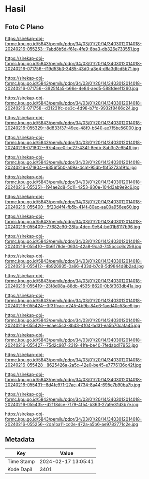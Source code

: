 # Hasil

## Foto C Plano

https://sirekap-obj-formc.kpu.go.id/5843/pemilu/pdpr/34/03/01/20/14/3403012014018-20240216-055253--7abd8b5d-f61e-4fe9-8ba3-db326e733551.jpg

https://sirekap-obj-formc.kpu.go.id/5843/pemilu/pdpr/34/03/01/20/14/3403012014018-20240216-071756--f19d53b3-3485-43d0-a3e4-d8a3dfcd5b71.jpg

https://sirekap-obj-formc.kpu.go.id/5843/pemilu/pdpr/34/03/01/20/14/3403012014018-20240216-071756--3925f4a5-b66e-4e84-aed5-588fdee11260.jpg

https://sirekap-obj-formc.kpu.go.id/5843/pemilu/pdpr/34/03/01/20/14/3403012014018-20240216-071758--d31231fc-de3c-4d98-b7fd-9932f8466c24.jpg

https://sirekap-obj-formc.kpu.go.id/5843/pemilu/pdpr/34/03/01/20/14/3403012014018-20240216-055329--8d833f37-49ee-48f9-b540-ae7f5be56000.jpg

https://sirekap-obj-formc.kpu.go.id/5843/pemilu/pdpr/34/03/01/20/14/3403012014018-20240216-071802--97c4cce0-bc27-434f-8edb-8ab3c2e954ff.jpg

https://sirekap-obj-formc.kpu.go.id/5843/pemilu/pdpr/34/03/01/20/14/3403012014018-20240216-071804--6356f5b0-a09a-4ca1-95db-fbf5273a191c.jpg

https://sirekap-obj-formc.kpu.go.id/5843/pemilu/pdpr/34/03/01/20/14/3403012014018-20240216-055351--194ae2d8-5c11-4253-930e-104d3ab9e9c6.jpg

https://sirekap-obj-formc.kpu.go.id/5843/pemilu/pdpr/34/03/01/20/14/3403012014018-20240216-055400--5f20d4f4-fb5b-414f-80ac-aa00a956ee60.jpg

https://sirekap-obj-formc.kpu.go.id/5843/pemilu/pdpr/34/03/01/20/14/3403012014018-20240216-055409--77682c90-28fa-4dec-9e54-bd01b6117b96.jpg

https://sirekap-obj-formc.kpu.go.id/5843/pemilu/pdpr/34/03/01/20/14/3403012014018-20240216-055410--0b6178de-0634-42a8-9ca3-745bccc6c256.jpg

https://sirekap-obj-formc.kpu.go.id/5843/pemilu/pdpr/34/03/01/20/14/3403012014018-20240216-055412--4b926935-0a66-433d-b7c8-5d9844d8b2ad.jpg

https://sirekap-obj-formc.kpu.go.id/5843/pemilu/pdpr/34/03/01/20/14/3403012014018-20240216-055419--23f8d08a-88db-4535-8620-0b5f363db41a.jpg

https://sirekap-obj-formc.kpu.go.id/5843/pemilu/pdpr/34/03/01/20/14/3403012014018-20240216-055424--3f31fcac-e245-4b9b-84c6-1aed40c53ce9.jpg

https://sirekap-obj-formc.kpu.go.id/5843/pemilu/pdpr/34/03/01/20/14/3403012014018-20240216-055426--ecaec5c3-8b43-4f04-bd31-ea5b70cafa45.jpg

https://sirekap-obj-formc.kpu.go.id/5843/pemilu/pdpr/34/03/01/20/14/3403012014018-20240216-055427--75d2c987-2319-41fe-be40-7fedabd17953.jpg

https://sirekap-obj-formc.kpu.go.id/5843/pemilu/pdpr/34/03/01/20/14/3403012014018-20240216-055428--8625426a-2a5c-42e0-be45-e7776136c42f.jpg

https://sirekap-obj-formc.kpu.go.id/5843/pemilu/pdpr/34/03/01/20/14/3403012014018-20240216-055431--8d4fe971-27ac-4734-8a44-695c7b90ba7b.jpg

https://sirekap-obj-formc.kpu.go.id/5843/pemilu/pdpr/34/03/01/20/14/3403012014018-20240216-055435--d2118dce-7179-4f54-b363-27a9e31d3b7e.jpg

https://sirekap-obj-formc.kpu.go.id/5843/pemilu/pdpr/34/03/01/20/14/3403012014018-20240216-055256--2da1ba11-cc0e-472a-a5b6-ae9782771c2e.jpg


## Metadata

| Key        | Value               |
| ---------- | ------------------- |
| Time Stamp | 2024-02-17 13:05:41 |
| Kode Dapil | 3401                |



